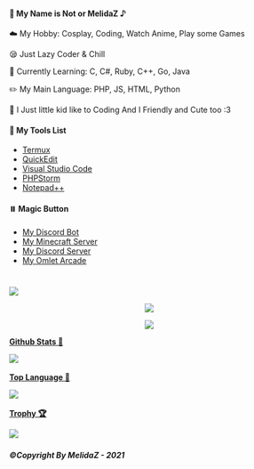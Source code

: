 <h4><b>🥫 My Name is Not or MelidaZ ♪</b></h4>
<p>☁️ My Hobby: Cosplay, Coding, Watch Anime, Play some Games</p>
<p>😪 Just Lazy Coder & Chill</p>
<p>📒 Currently Learning: C, C#, Ruby, C++, Go, Java</p>
<p>✏️ My Main Language: PHP, JS, HTML, Python</p>
<p>🐥 I Just little kid like to Coding And I Friendly and Cute too :3</p>
<h4><b>🔧 My Tools List</b></h4>

- [Termux](https://termux.com)
- [QuickEdit](https://quickedit.en.uptodown.com/android)
- [Visual Studio Code](https://code.visualstudio.com)
- [PHPStorm](https://www.jetbrains.com/phpstorm)
- [Notepad++](https://notepad-plus-plus.org/downloads)

<h4><b>⏸️ Magic Button</b></h4>

- [My Discord Bot](https://ayakabot.ml)
- [My Minecraft Server](https://complexitymc.tk)
- [My Discord Server](https://discord.dripsquad.ga/index)
- [My Omlet Arcade](https://omlet.gg/notkungz1)
<h1></h1>

<p>
<a href="https://open.spotify.com/user/31wgdtovulrsqngiukket6f5a55i?si=mpum539JQfW9jZ1wZm_bGw"><img src="https://novatorem-peach-ten.vercel.app/api/spotify"></a>
</p>

<p align="center">
 <a href="https://top.gg/bot/706144670807228568">
 <img src="https://top.gg/api/widget/status/706144670807228568.svg"/>
 </a>
 <br>
<p align="center">
 <a href="#">
 <img src="https://komarev.com/ghpvc/?username=MelidaZ&label=PROFILE+VIEWS"/>
 </a>
 <br>
<p align="center">
    <a href="#">
    <p><b>Github Stats 🎲<b></p>
    <img src="https://github-readme-stats.vercel.app/api?username=MelidaZ&include_all_commits=true&count_private=true&theme=react&show_icons=true&hide_border=true&title_color=2c98ff&icon_color=2c98ff&bg_color=0d1117"/>
  </a>
  <br>
<p align="center">
    <a href="#">
    <p><b>Top Language 🌳<b></p>
    <img src="https://github-readme-stats.vercel.app/api/top-langs/?username=MelidaZ&langs_count=10&theme=react&hide_border=true&title_color=2c98ff&icon_color=2c98ff&bg_color=0d1117"/>
  </a>
  <br>
<p align="center">
    <a href="#">
    <p><b>Trophy 🏆<b></p>
    <img src="https://github-profile-trophy.vercel.app/?username=MelidaZ&theme=discord"/>
  </a>
  <br>

<h6><b>©Copyright By MelidaZ - 2021</b></h6>
